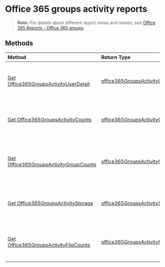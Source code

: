 # Office 365 groups activity reports

> **Note:** For details about different report views and names, see [Office 365 Reports - Office 365 groups](https://support.office.com/client/Office-365-groups-a27f1a99-3557-4f85-9560-a28e3d822a40).

## Methods

| Method                                   | Return Type                              | Description                              |
| :--------------------------------------- | :--------------------------------------- | :--------------------------------------- |
| [Get Office365GroupsActivityUserDetail](../api/reportroot_office365groupsactivityuserdetail.md) | [office365GroupsActivityUserDetail](../api/reportroot_office365groupsactivityuserdetail.md#response) | Get an Office 365 groups activity user detail report. |
| [Get Office365GroupsActivityCounts](../api/reportroot_office365groupsactivitycounts.md) | [office365GroupsActivityCounts](../api/reportroot_office365groupsactivitycounts.md#response) | Get an Office 365 groups activity counts report. |
| [Get Office365GroupsActivityGroupCounts](../api/reportroot_office365groupsactivitygroupcounts.md) | [office365GroupsActivityGroupCounts](../api/reportroot_office365groupsactivitygroupcounts.md#response) | Get an Office 365 groups activity group counts report. |
| [Get Office365GroupsActivityStorage](../api/reportroot_office365groupsactivitystorage.md) | [office365GroupsActivityStorage](../api/reportroot_office365groupsactivitystorage.md#response) | Get an Office 365 groups activity storage report. |
| [Get Office365GroupsActivityFileCounts](../api/reportroot_office365groupsactivityfilecounts.md) | [office365GroupsActivityFileCounts](../api/reportroot_office365groupsactivityfilecounts.md#response) | Get an Office 365 groups activity file counts report. |
